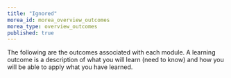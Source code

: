 ```yaml
---
title: "Ignored"
morea_id: morea_overview_outcomes
morea_type: overview_outcomes
published: true
---
```


The following are the outcomes associated with each module. A learning outcome is a description of what you will learn (need to know) and how you will be able to apply what you have learned.



  

